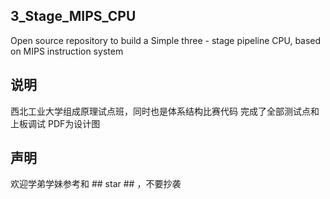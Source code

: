 ## 3_Stage_MIPS_CPU
Open source repository to build a Simple three - stage pipeline CPU, based on MIPS instruction system

## 说明
西北工业大学组成原理试点班，同时也是体系结构比赛代码
完成了全部测试点和上板调试
PDF为设计图

## 声明
欢迎学弟学妹参考和 ## star ## ，不要抄袭
